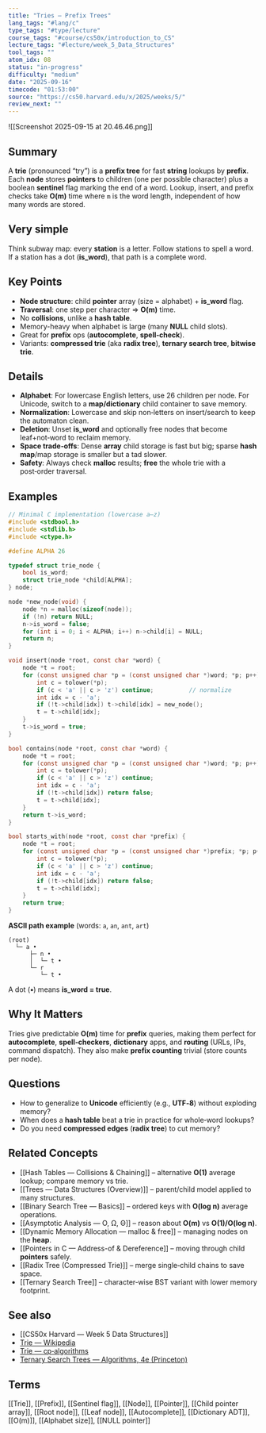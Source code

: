 ```yaml
---
title: "Tries — Prefix Trees"
lang_tags: "#lang/c"
type_tags: "#type/lecture"
course_tags: "#course/cs50x/introduction_to_CS"
lecture_tags: "#lecture/week_5_Data_Structures"
tool_tags: ""
atom_idx: 08
status: "in-progress"
difficulty: "medium"
date: "2025-09-16"
timecode: "01:53:00"
source: "https://cs50.harvard.edu/x/2025/weeks/5/"
review_next: ""
---
```

![[Screenshot 2025-09-15 at 20.46.46.png]]
## Summary
A **trie** (pronounced “try”) is a **prefix tree** for fast **string** lookups by **prefix**. Each **node** stores **pointers** to children (one per possible character) plus a boolean **sentinel** flag marking the end of a word. Lookup, insert, and prefix checks take **O(m)** time where `m` is the word length, independent of how many words are stored.

## Very simple
Think subway map: every **station** is a letter. Follow stations to spell a word. If a station has a dot (**is_word**), that path is a complete word.

## Key Points
- **Node structure**: child **pointer** array (size = alphabet) + **is_word** flag.
- **Traversal**: one step per character ⇒ **O(m)** time.
- No **collisions**, unlike a **hash table**.
- Memory-heavy when alphabet is large (many **NULL** child slots).
- Great for **prefix** ops (**autocomplete**, **spell‑check**).
- Variants: **compressed trie** (aka **radix tree**), **ternary search tree**, **bitwise trie**.

## Details
- **Alphabet**: For lowercase English letters, use 26 children per node. For Unicode, switch to a **map/dictionary** child container to save memory.
- **Normalization**: Lowercase and skip non‑letters on insert/search to keep the automaton clean.
- **Deletion**: Unset **is_word** and optionally free nodes that become leaf+not‑word to reclaim memory.
- **Space trade‑offs**: Dense **array** child storage is fast but big; sparse **hash map**/map storage is smaller but a tad slower.
- **Safety**: Always check **malloc** results; **free** the whole trie with a post‑order traversal.

## Examples
```c
// Minimal C implementation (lowercase a–z)
#include <stdbool.h>
#include <stdlib.h>
#include <ctype.h>

#define ALPHA 26

typedef struct trie_node {
    bool is_word;
    struct trie_node *child[ALPHA];
} node;

node *new_node(void) {
    node *n = malloc(sizeof(node));
    if (!n) return NULL;
    n->is_word = false;
    for (int i = 0; i < ALPHA; i++) n->child[i] = NULL;
    return n;
}

void insert(node *root, const char *word) {
    node *t = root;
    for (const unsigned char *p = (const unsigned char *)word; *p; p++) {
        int c = tolower(*p);
        if (c < 'a' || c > 'z') continue;          // normalize
        int idx = c - 'a';
        if (!t->child[idx]) t->child[idx] = new_node();
        t = t->child[idx];
    }
    t->is_word = true;
}

bool contains(node *root, const char *word) {
    node *t = root;
    for (const unsigned char *p = (const unsigned char *)word; *p; p++) {
        int c = tolower(*p);
        if (c < 'a' || c > 'z') continue;
        int idx = c - 'a';
        if (!t->child[idx]) return false;
        t = t->child[idx];
    }
    return t->is_word;
}

bool starts_with(node *root, const char *prefix) {
    node *t = root;
    for (const unsigned char *p = (const unsigned char *)prefix; *p; p++) {
        int c = tolower(*p);
        if (c < 'a' || c > 'z') continue;
        int idx = c - 'a';
        if (!t->child[idx]) return false;
        t = t->child[idx];
    }
    return true;
}
```

**ASCII path example** (words: `a`, `an`, `ant`, `art`)
```
(root)
  └─ a •
      ├─ n •
      │  └─ t •
      └─ r
         └─ t •
```
A dot (**•**) means **is_word = true**.

## **Why It Matters**
Tries give predictable **O(m)** time for **prefix** queries, making them perfect for **autocomplete**, **spell‑checkers**, **dictionary** apps, and **routing** (URLs, IPs, command dispatch). They also make **prefix counting** trivial (store counts per node).

## Questions
- How to generalize to **Unicode** efficiently (e.g., **UTF‑8**) without exploding memory?
- When does a **hash table** beat a trie in practice for whole‑word lookups?
- Do you need **compressed edges** (**radix tree**) to cut memory?

## Related Concepts
- [[Hash Tables — Collisions & Chaining]] – alternative **O(1)** average lookup; compare memory vs trie.
- [[Trees — Data Structures (Overview)]] – parent/child model applied to many structures.
- [[Binary Search Tree — Basics]] – ordered keys with **O(log n)** average operations.
- [[Asymptotic Analysis — O, Ω, Θ]] – reason about **O(m)** vs **O(1)/O(log n)**.
- [[Dynamic Memory Allocation — malloc & free]] – managing nodes on the **heap**.
- [[Pointers in C — Address-of & Dereference]] – moving through child **pointers** safely.
- [[Radix Tree (Compressed Trie)]] – merge single‑child chains to save space.
- [[Ternary Search Tree]] – character‑wise BST variant with lower memory footprint.

## See also
- [[CS50x Harvard — Week 5 Data Structures]]  
- [Trie — Wikipedia](https://en.wikipedia.org/wiki/Trie)
- [Trie — cp‑algorithms](https://cp-algorithms.com/string/trie.html)
- [Ternary Search Trees — Algorithms, 4e (Princeton)](https://algs4.cs.princeton.edu/52trie/)

## Terms
[[Trie]], [[Prefix]], [[Sentinel flag]], [[Node]], [[Pointer]], [[Child pointer array]], [[Root node]], [[Leaf node]], [[Autocomplete]], [[Dictionary ADT]], [[O(m)]], [[Alphabet size]], [[NULL pointer]]

